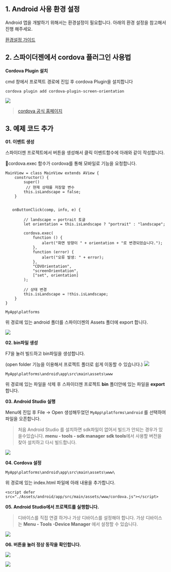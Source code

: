 ## 1. Android 사용 환경 설정
Android 앱을 개발하기 위해서는 환경설정이 필요합니다.
아래의 환경 설정을 참고해서 진행 해주세요.

[환경설정 가이드](https://wikidocs.net/279158)

## 2.  스파이더젠에서 cordova  플러그인 사용법

**Cordova Plugin 설치**

cmd 창에서 프로젝트 경로에 진입 후 cordova Plugin을 설치합니다

`
cordova plugin add cordova-plugin-screen-orientation
`

![](https://wikidocs.net/images/page/278959/cordova.png)
> [ cordova 공식 홈페이지](https://cordova.apache.org/plugins/)

## 3.  예제 코드 추가

**01. 이밴트 생성**

스파이더젠 프로젝트에서 버튼을 생성해서 클릭 이벤트함수에 아래와 같이 작성합니다.

🔽cordova.exec 함수가 cordova를 통해 모바일로 기능을 요청합니다.

```
MainView = class MainView extends AView {
    constructor() {
        super()
         // 현재 상태를 저장할 변수
        this.isLandscape = false;
    }


   onButtonClick(comp, info, e) {

        // landscape ↔ portrait 토글
        let orientation = this.isLandscape ? "portrait" : "landscape";

        cordova.exec(
            function () {
                alert("화면 방향이 " + orientation + "로 변경되었습니다.");
            },
            function (error) {
                alert("오류 발생: " + error);
            },
            "CDVOrientation",
            "screenOrientation",
            ["set", orientation]
        );

        // 상태 변경
        this.isLandscape = !this.isLandscape;
    }
}
```


`MyApp\platforms` 

위 경로에 있는 android 폴더를 스파이더젠의 Assets 폴더에 export 합니다.

![](https://wikidocs.net/images/page/278959/assets.png)


**02. bin파일 생성**

F7을 눌러 빌드하고 bin파일을 생성합니다.

(open folder 기능을 이용해서 프로젝트 폴더로 쉽게 이동할 수 있습니다.)
![](https://wikidocs.net/images/page/278959/build.png)

`MyApp\platforms\android\app\src\main\assets\www` 

위 경로에 있는 파일을 삭제 후 스파이더젠 프로젝트 **bin** 폴더안에 있는 파일을 **export** 합니다.

**03. Android Studio 실행**

Menu에 진입 후  File -> Open   생성해두었던 `MyApp\platforms\android` 를 선택하여 파일을 오픈합니다.

> 처음 Android Studio 를 설치하면
> sdk파일이 없어서 빌드가 안되는 경우가 있을수있습니다.
> **menu - tools - sdk manager**
> **sdk tools**에서  사용할 버전을 찾아 설치하고 다시 빌드합니다.

![](https://wikidocs.net/images/page/278959/sdk_tools.png)


**04. Cordova 설정**

`MyApp\platforms\android\app\src\main\assets\www\`

위 경로에 있는 index.html 파일에 아래 내용을 추가합니다.

`<script defer src="./Assets/android/app/src/main/assets/www/cordova.js"></script>`

**05. Android Studio에서 프로젝트를 실행합니다.**
> 디바이스를 직접 연결 하거나 가상 디바이스를 설정해야 합니다.
> 가상 디바이스는 **Menu - Tools -Device Manager** 에서 설정할 수 있습니다.

![](https://wikidocs.net/images/page/278959/Android001.png)

**06. 버튼을 눌러 정상 동작을 확인합니다.**



![](https://wikidocs.net/images/page/278959/Android002.png)

![](https://wikidocs.net/images/page/278959/Android003.png)



